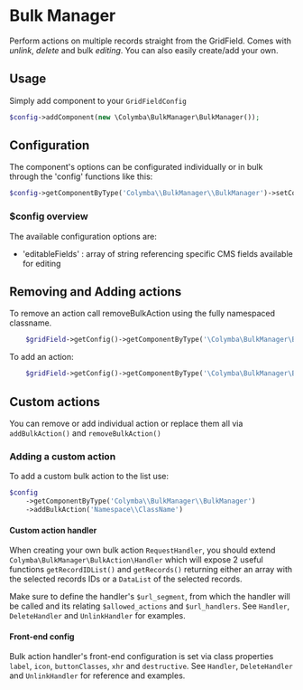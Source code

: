 # Bulk Manager
Perform actions on multiple records straight from the GridField. Comes with *unlink*, *delete* and bulk *editing*. You can also easily create/add your own.

## Usage
Simply add component to your `GridFieldConfig`

```php
$config->addComponent(new \Colymba\BulkManager\BulkManager());
```

## Configuration
The component's options can be configurated individually or in bulk through the 'config' functions like this:

```php
$config->getComponentByType('Colymba\\BulkManager\\BulkManager')->setConfig($reference, $value);
```

### $config overview
The available configuration options are:
* 'editableFields' : array of string referencing specific CMS fields available for editing

## Removing and Adding actions
To remove an action call removeBulkAction using the fully namespaced classname.
```php
    $gridField->getConfig()->getComponentByType('\Colymba\BulkManager\BulkManager')->removeBulkAction(\Colymba\BulkManager\BulkAction\UnlinkHandler::class);
```
To add an action:
```php
    $gridField->getConfig()->getComponentByType('\Colymba\BulkManager\BulkManager')->addBulkAction(\Colymba\BulkManager\BulkAction\UnlinkHandler::class);
```
## Custom actions
You can remove or add individual action or replace them all via `addBulkAction()` and `removeBulkAction()`

### Adding a custom action
To add a custom bulk action to the list use:

```php
$config
    ->getComponentByType('Colymba\\BulkManager\\BulkManager')
    ->addBulkAction('Namespace\\ClassName')
```

#### Custom action handler
When creating your own bulk action `RequestHandler`, you should extend `Colymba\BulkManager\BulkAction\Handler` which will expose 2 useful functions `getRecordIDList()` and `getRecords()` returning either an array with the selected records IDs or a `DataList` of the selected records.

Make sure to define the handler's `$url_segment`, from which the handler will be called and its relating `$allowed_actions` and `$url_handlers`. See `Handler`, `DeleteHandler` and `UnlinkHandler` for examples.

#### Front-end config
Bulk action handler's front-end configuration is set via class properties `label`, `icon`, `buttonClasses`, `xhr` and `destructive`. See `Handler`, `DeleteHandler` and `UnlinkHandler` for reference and examples. 
